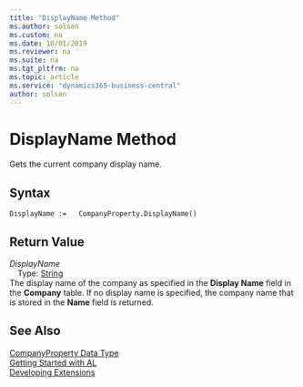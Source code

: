 ```yaml
---
title: "DisplayName Method"
ms.author: solsen
ms.custom: na
ms.date: 10/01/2019
ms.reviewer: na
ms.suite: na
ms.tgt_pltfrm: na
ms.topic: article
ms.service: "dynamics365-business-central"
author: solsen
---
```

[//]: # (START>DO_NOT_EDIT)
[//]: # (IMPORTANT:Do not edit any of the content between here and the END>DO_NOT_EDIT.)
[//]: # (Any modifications should be made in the .xml files in the ModernDev repo.)
# DisplayName Method
Gets the current company display name.


## Syntax
```
DisplayName :=   CompanyProperty.DisplayName()
```


## Return Value
*DisplayName*  
&emsp;Type: [String](../string/string-data-type.md)  
The display name of the company as specified in the **Display Name** field in the **Company** table. If no display name is specified, the company name that is stored in the **Name** field is returned.   


[//]: # (IMPORTANT: END>DO_NOT_EDIT)
## See Also
[CompanyProperty Data Type](companyproperty-data-type.md)  
[Getting Started with AL](../../devenv-get-started.md)  
[Developing Extensions](../../devenv-dev-overview.md)